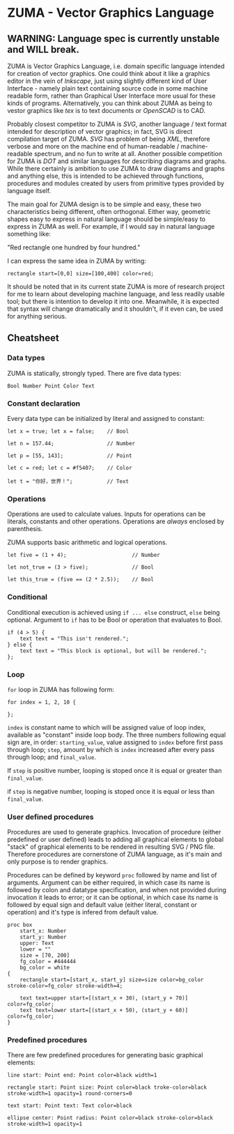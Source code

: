 ZUMA - Vector Graphics Language
===============================

## WARNING: Language spec is currently unstable and WILL break.

ZUMA is Vector Graphics Language, i.e. domain specific language intended for creation of vector graphics. One could think about it like a graphics editor in the vein of *Inkscape*, just using slightly different kind of User Interface - namely plain text containing source code in some machine readable form, rather than Graphical User Interface more usual for these kinds of programs. Alternatively, you can think about ZUMA as being to vestor graphics like *tex* is to text documents or *OpenSCAD* is to CAD.

Probably closest competitor to ZUMA is *SVG*, another language / text format intended for description of vector graphics; in fact, SVG is direct compilation target of ZUMA. *SVG* has problem of being *XML*, therefore verbose and more on the machine end of human-readable / machine-readable spectrum, and no fun to write at all. Another possible competition for ZUMA is *DOT* and similar languages for describing diagrams and graphs. While there certainly is ambition to use ZUMA to draw diagrams and graphs and anything else, this is intended to be achieved through functions, procedures and modules created by users from primitive types provided by language itself.

The main goal for ZUMA design is to be simple and easy, these two characteristics being different, often orthogonal. Either way, geometric shapes easy to express in natural language should be  simple/easy to express in ZUMA as well. For example, if I would say in natural language something like:

"Red rectangle one hundred by four hundred."

I can express the same idea in ZUMA by writing:

    rectangle start=[0,0] size=[100,400] color=red;

It should be noted that in its current state ZUMA is more of research project for me to learn about developing machine language, and less readily usable tool; but there is intention to develop it into one. Meanwhile, it is expected that syntax will change dramatically and it shouldn't, if it even can, be used for anything serious.

## Cheatsheet

### Data types
    
ZUMA is statically, strongly typed. There are five data types:

    Bool Number Point Color Text

### Constant declaration

Every data type can be initialized by literal and assigned to constant:

    let x = true; let x = false;    // Bool

    let n = 157.44;                 // Number

    let p = [55, 143];              // Point

    let c = red; let c = #f5407;    // Color

    let t = "你好，世界！";           // Text

### Operations

Operations are used to calculate values. Inputs for operations can be literals, constants and other operations. Operations are *always* enclosed by parenthesis.

ZUMA supports basic arithmetic and logical operations.

    let five = (1 + 4);                     // Number

    let not_true = (3 > five);              // Bool

    let this_true = (five == (2 * 2.5));    // Bool

### Conditional

Conditional execution is achieved using `if ... else` construct, `else` being optional. Argument to `if` has to be Bool or operation that evaluates to Bool.

    if (4 > 5) {
        text text = "This isn't rendered.";
    } else {
        text text = "This block is optional, but will be rendered.";
    };

### Loop

`for` loop in ZUMA has following form:

    for index = 1, 2, 10 {
        
    };

`index` is constant name to which will be assigned value of loop index, available as "constant" inside loop body. The three numbers following equal sign are, in order: `starting_value`, value assigned to `index` before first pass through loop; `step`, amount by which is `index` increased after every pass through loop; and `final_value`.

If `step` is positive number, looping is stoped once it is equal or greater than `final_value`.

if `step` is negative number, looping is stoped once it is equal or less than `final_value`.

### User defined procedures

Procedures are used to generate graphics. Invocation of procedure (either predefined or user defined) leads to adding all graphical elements to global "stack" of graphical elements to be rendered in resulting SVG / PNG file. Therefore procedures are cornerstone of ZUMA language, as it's main and only purpose is to render graphics.

Procedures can be defined by keyword `proc` followed by name and list of arguments. Argument can be either required, in which case its name is followed by colon and datatype specification, and when not provided during invocation it leads to error; or it can be optional, in which case its name is followed by equal sign and default value (either literal, constant or operation) and it's type is infered from default value.

    proc box
        start_x: Number
        start_y: Number
        upper: Text
        lower = ""
        size = [70, 200]
        fg_color = #444444
        bg_color = white
    {
        rectangle start=[start_x, start_y] size=size color=bg_color stroke-color=fg_color stroke-width=4;

        text text=upper start=[(start_x + 30), (start_y + 70)] color=fg_color;
        text text=lower start=[(start_x + 50), (start_y + 60)] color=fg_color;
    }

### Predefined procedures

There are few predefined procedures for generating basic graphical elements:

    line start: Point end: Point color=black width=1
    
    rectangle start: Point size: Point color=black troke-color=black stroke-width=1 opacity=1 round-corners=0

    text start: Point text: Text color=black

    ellipse center: Point radius: Point color=black stroke-color=black stroke-width=1 opacity=1